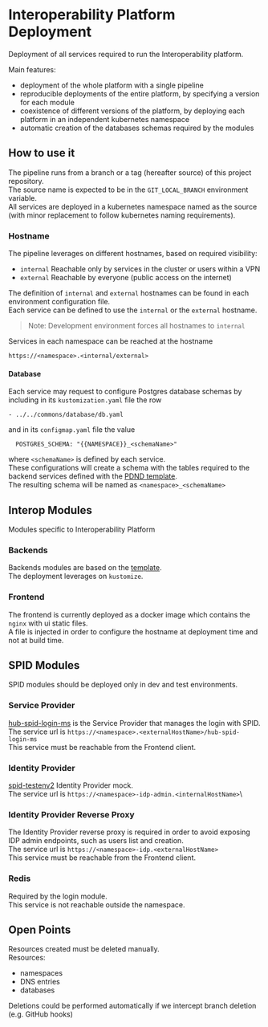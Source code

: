 # Interoperability Platform Deployment
Deployment of all services required to run the Interoperability platform.

Main features:
- deployment of the whole platform with a single pipeline
- reproducible deployments of the entire platform, by specifying a version for each module
- coexistence of different versions of the platform, by deploying each platform in an independent kubernetes namespace
- automatic creation of the databases schemas required by the modules


## How to use it
The pipeline runs from a branch or a tag (hereafter source) of this project repository.\
The source name is expected to be in the `GIT_LOCAL_BRANCH` environment variable.\
All services are deployed in a kubernetes namespace named as the source (with minor replacement to follow kubernetes naming requirements).

### Hostname
The pipeline leverages on different hostnames, based on required visibility:
- `internal` Reachable only by services in the cluster or users within a VPN
- `external` Reachable by everyone (public access on the internet)

The definition of `internal` and `external` hostnames can be found in each environment configuration file.\
Each service can be defined to use the `internal` or the `external` hostname.
> Note: Development environment forces all hostnames to `internal`

Services in each namespace can be reached at the hostname
```
https://<namespace>.<internal/external>
```


#### Database
Each service may request to configure Postgres database schemas by including in its `kustomization.yaml` file the row
```
- ../../commons/database/db.yaml
```
and in its `configmap.yaml` file the value
```
  POSTGRES_SCHEMA: "{{NAMESPACE}}_<schemaName>"
```
where `<schemaName>` is defined by each service.\
These configurations will create a schema with the tables required to the backend services defined with the [PDND template](https://github.com/pagopa/pdnd-uservice-rest-template).\
The resulting schema will be named as
`<namespace>_<schemaName>`

## Interop Modules
Modules specific to Interoperability Platform

### Backends
Backends modules are based on the [template](https://github.com/pagopa/pdnd-uservice-rest-template).\
The deployment leverages on `kustomize`.

### Frontend
The frontend is currently deployed as a docker image which contains the `nginx` with ui static files.\
A file is injected in order to configure the hostname at deployment time and not at build time.

## SPID Modules
SPID modules should be deployed only in dev and test environments.

### Service Provider
[hub-spid-login-ms](https://github.com/pagopa/hub-spid-login-ms) is the Service Provider that manages the login with SPID.\
The service url is `https://<namespace>.<externalHostName>/hub-spid-login-ms`\
This service must be reachable from the Frontend client.

### Identity Provider
[spid-testenv2](https://github.com/italia/spid-testenv2) Identity Provider mock.\
The service url is `https://<namespace>-idp-admin.<internalHostName>`\

### Identity Provider Reverse Proxy
The Identity Provider reverse proxy is required in order to avoid exposing IDP admin endpoints, such as users list and creation.\
The service url is `https://<namespace>-idp.<externalHostName>`\
This service must be reachable from the Frontend client.

### Redis
Required by the login module.\
This service is not reachable outside the namespace.


## Open Points
Resources created must be deleted manually.\
Resources:
- namespaces
- DNS entries
- databases

Deletions could be performed automatically if we intercept branch deletion (e.g. GitHub hooks)